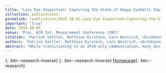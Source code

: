 ```yaml
---
title: "Lazy Eye Inspection: Capturing the State of Happy Eyeballs Implementations"
collection: publications
permalink: /publication/2025-10-01-Lazy-Eye-Inspection-Capturing-the-State-of-Happy-Eyeballs-Implementations
important: "true"
date: 2025-10-01
venue: 'Proc. ACM Int. Measurement Conference (IMC)'
citation: 'Patrick Sattler, Matthias Kirstein, Lars Wüstrich, <b>Johannes Zirngibl</b>, Georg Carle, &quot;Lazy Eye Inspection: Capturing the State of Happy Eyeballs Implementations.&quot; Proc. ACM Int. Measurement Conference (IMC), 2025.'
authors: 'Patrick Sattler, Matthias Kirstein, Lars Wüstrich, <b>Johannes Zirngibl</b>, Georg Carle'
abstract: "While transitioning to an IPv6-only communication, many devices settled on a dual-stack setup. IPv4 and IPv6 are available to these hosts for new connections. Happy Eyeballs (HE) describes a mechanism to prefer IPv6 for such hosts while ensuring a fast fallback to IPv4 when IPv6 fails. The IETF is currently working on the third version of HE. While the standards include recommendations for HE parameter choices, it is up to the client and OS to implement HE. In this paper, we investigate the state of HE in various clients, particularly web browsers and recursive resolvers. We introduce a framework to analyze and measure clients' HE implementations and parameter choices. According to our evaluation, only Safari supports all HE features. Safari is also the only client implementation in our study that uses a dynamic IPv4 connection attempt delay, a resolution delay, and interlaces addresses. We further show that problems with the DNS A record lookup can even delay and interrupt the network connectivity despite a fully functional IPv6 setup with Chrome and Firefox. We operate a publicly available website (www.happy-eyeballs.net) which measures the browser's HE behavior, and we publish our testbed measurement framework."
---
```

[<i class="ai ai-google-scholar"></i>](https://scholar.google.com/scholar?q=Lazy+Eye+Inspection:+Capturing+the+State+of+Happy+Eyeballs+Implementations){: .btn--research-inverse} [<i class="fas fa-file-pdf"></i>](/files/sattler2025happyeyeballs.pdf){: .btn--research-inverse} [Homepage](https://www.happy-eyeballs.net/){: .btn--research}